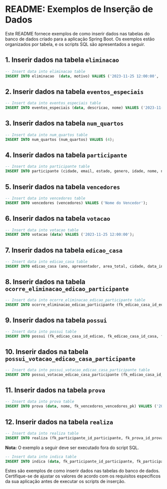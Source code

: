 # README: Exemplos de Inserção de Dados

Este README fornece exemplos de como inserir dados nas tabelas do banco de dados criado para a aplicação Spring Boot. Os exemplos estão organizados por tabela, e os scripts SQL são apresentados a seguir.

## 1. Inserir dados na tabela `eliminacao`

```sql
-- Insert data into eliminacao table
INSERT INTO eliminacao  (data, motivo) VALUES ('2023-11-25 12:00:00', 'Razão para eliminação');
```

## 2. Inserir dados na tabela `eventos_especiais`

```sql
-- Insert data into eventos_especiais table
INSERT INTO eventos_especiais (data, descricao, nome) VALUES ('2023-11-25 12:00:00', 'Descrição do evento especial', 'Nome do evento especial');
```

## 3. Inserir dados na tabela `num_quartos`

```sql
-- Insert data into num_quartos table
INSERT INTO num_quartos (num_quartos) VALUES (4);
```

## 4. Inserir dados na tabela `participante`

```sql
-- Insert data into participante table
INSERT INTO participante (cidade, email, estado, genero, idade, nome, numero, rua, telefone, tipo_participante) VALUES ('Cidade', 'email@example.com', 'Estado', 'Gênero', 25, 'Nome do Participante', 123, 'Rua do Participante', 123456789, 'Tipo de Participante');
```

## 5. Inserir dados na tabela `vencedores`

```sql
-- Insert data into vencedores table
INSERT INTO vencedores (vencedores) VALUES ('Nome do Vencedor');
```

## 6. Inserir dados na tabela `votacao`

```sql
-- Insert data into votacao table
INSERT INTO votacao (data) VALUES ('2023-11-25 12:00:00');
```

## 7. Inserir dados na tabela `edicao_casa`

```sql
-- Insert data into edicao_casa table
INSERT INTO edicao_casa (ano, apresentador, area_total, cidade, data_inicio, data_termino, id_casa, localizacao, fk_num_quartos_num_quartos_pk, fk_participante_id_participante) VALUES (2023, 'Nome do Apresentador', 200, 'Cidade da Edição', '2023-01-01', '2023-12-31', 1, 'Localização da Edição', 1, 1);
```

## 8. Inserir dados na tabela `ocorre_eliminacao_edicao_participante`

```sql
-- Insert data into ocorre_eliminacao_edicao_participante table
INSERT INTO ocorre_eliminacao_edicao_participante (fk_edicao_casa_id_edicao, fk_edicao_casa_id_casa, fk_eliminacao_id_eliminacao, fk_participante_id_participante) VALUES (1, 1, 1, 1);
```

## 9. Inserir dados na tabela `possui`

```sql
-- Insert data into possui table
INSERT INTO possui (fk_edicao_casa_id_edicao, fk_edicao_casa_id_casa, fk_eventos_especiais_id_evento) VALUES (1, 1, 1);
```

## 10. Inserir dados na tabela `possui_votacao_edicao_casa_participante`

```sql
-- Insert data into possui_votacao_edicao_casa_participante table
INSERT INTO possui_votacao_edicao_casa_participante (fk_edicao_casa_id_edicao, fk_edicao_casa_id_casa, fk_participante_id_participante, fk_votacao_id_votacao) VALUES (1, 1, 1, 1);
```

## 11. Inserir dados na tabela `prova`

```sql
-- Insert data into prova table
INSERT INTO prova (data, nome, fk_vencedores_vencedores_pk) VALUES ('2023-11-25 12:00:00', 'Nome da Prova', 1);
```

## 12. Inserir dados na tabela `realiza`

```sql
-- Insert data into realiza table
INSERT INTO realiza (fk_participante_id_participante, fk_prova_id_prova) VALUES (1, 1);
```

**Nota:** O exemplo a seguir deve ser executado fora do script SQL.

```sql
-- Insert data into indica table
INSERT INTO indica (data, fk_participante_id_participante, fk_participante_id_participante_) VALUES ('2023-11-25 12:00:00', 1, 2);
```

Estes são exemplos de como inserir dados nas tabelas do banco de dados. Certifique-se de ajustar os valores de acordo com os requisitos específicos da sua aplicação antes de executar os scripts de inserção.
